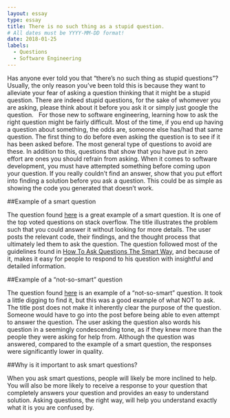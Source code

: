 ```yaml
---
layout: essay
type: essay
title: There is no such thing as a stupid question.
# All dates must be YYYY-MM-DD format!
date: 2018-01-25
labels:
  - Questions
  - Software Engineering
---
```


Has anyone ever told you that “there’s no such thing as stupid questions”? Usually, the only reason you’ve been told this is because they want to alleviate your fear of asking a question thinking that it might be a stupid question. There are indeed stupid questions, for the sake of whomever you are asking, please think about it before you ask it or simply just google the question.   For those new to software engineering, learning how to ask the right question might be fairly difficult. Most of the time, if you end up having a question about something, the odds are, someone else has/had that same question. The first thing to do before even asking the question is to see if it has been asked before. The most general type of questions to avoid are these. In addition to this, questions that show that you have put in zero effort are ones you should refrain from asking. When it comes to software development, you must have attempted something before coming upon your question. If you really couldn’t find an answer, show that you put effort into finding a solution before you ask a question. This could be as simple as showing the code you generated that doesn’t work. 

##Example of a smart question

The question found [here]( https://stackoverflow.com/questions/11227809/why-is-it-faster-to-process-a-sorted-array-than-an-unsorted-array) is a great example of a smart question. It is one of the top voted questions on stack overflow. The title illustrates the problem such that you could answer it without looking for more details. The user posts the relevant code, their findings, and the thought process that ultimately led them to ask the question. The question followed most of the guidelines found in [How To Ask Questions The Smart Way]( http://www.catb.org/esr/faqs/smart-questions.html), and because of it, makes it easy for people to respond to his question with insightful and detailed information. 

##Example of a “not-so-smart” question

The question found [here]( https://stackoverflow.com/questions/2750/data-verifications-in-getter-setter-or-elsewhere) is an example of a “not-so-smart” question. It took a little digging to find it, but this was a good example of what NOT to ask. The title post does not make it inherently clear the purpose of the question. Someone would have to go into the post before being able to even attempt to answer the question. The user asking the question also words his question in a seemingly condescending tone, as if they knew more than the people they were asking for help from. Although the question was answered, compared to the example of a smart question, the responses were significantly lower in quality. 

##Why is it important to ask smart questions?

When you ask smart questions, people will likely be more inclined to help. You will also be more likely to receive a response to your question that completely answers your question and provides an easy to understand solution. Asking questions, the right way, will help you understand exactly what it is you are confused by.


